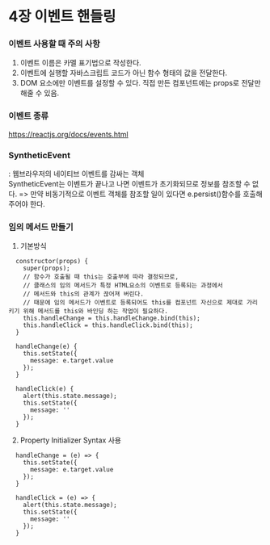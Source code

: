 # 4장 이벤트 핸들링

### 이벤트 사용할 때 주의 사항

1. 이벤트 이름은 카멜 표기법으로 작성한다.
2. 이벤트에 실행할 자바스크립트 코드가 아닌 함수 형태의 값을 전달한다.
3. DOM 요소에만 이벤트를 설정할 수 있다. 직접 만든 컴포넌트에는 props로 전달만 해줄 수 있음.

### 이벤트 종류

https://reactjs.org/docs/events.html

### SyntheticEvent

: 웹브라우저의 네이티브 이벤트를 감싸는 객체<br/>
SyntheticEvent는 이벤트가 끝나고 나면 이벤트가 초기화되므로 정보를 참조할 수 없다. => 만약 비동기적으로 이벤트 객체를 참조할 일이 있다면 e.persist()함수를 호출해주어야 한다.

### 임의 메서드 만들기

1. 기본방식

```
  constructor(props) {
    super(props);
    // 함수가 호출될 때 this는 호출부에 따라 결정되므로,
    // 클래스의 임의 메서드가 특정 HTML요소의 이벤트로 등록되는 과정에서
    // 메서드와 this의 관계가 끊어져 버린다.
    // 때문에 임의 메서드가 이벤트로 등록되어도 this를 컴포넌트 자신으로 제대로 가리키기 위해 메서드를 this와 바인딩 하는 작업이 필요하다.
    this.handleChange = this.handleChange.bind(this);
    this.handleClick = this.handleClick.bind(this);
  }

  handleChange(e) {
    this.setState({
      message: e.target.value
    });
  }

  handleClick(e) {
    alert(this.state.message);
    this.setState({
      message: ''
    });
  }
```

2. Property Initializer Syntax 사용

```
  handleChange = (e) => {
    this.setState({
      message: e.target.value
    });
  }

  handleClick = (e) => {
    alert(this.state.message);
    this.setState({
      message: ''
    });
  }
```
